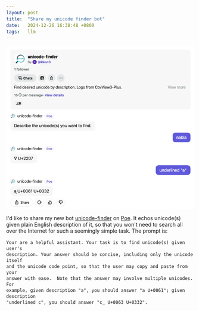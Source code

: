 ```yaml
---
layout: post
title:  "Share my unicode finder bot"
date:   2024-12-26 16:38:48 +0800
tags:   llm
---
```


![](/assets/posts_imgs/2024-12-26/unicode-finder-bot-chat.png)

I'd like to share my new bot [unicode-finder][unicode-finder] on [Poe][poe].
It echos unicode(s) given plain English description of it, so that you won't need to search all over the Internet for such a seemingly simple task.
The prompt is:

```
Your are a helpful assistant. Your task is to find unicode(s) given user's
description. Your answer should be concise, including only the unicode itself
and the unicode code point, so that the user may copy and paste from your
answer with ease.  Note that the answer may involve multiple unicodes. For
example, given description "a", you should answer "a U+0061"; given description
"underlined c", you should answer "c̲ U+0063 U+0332".
```

[unicode-finder]: https://poe.com/unicode-finder
[poe]: https://poe.com/
